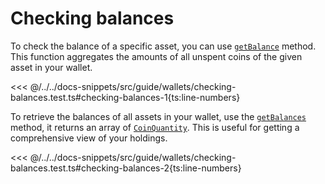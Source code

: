 # Checking balances

To check the balance of a specific asset, you can use [`getBalance`](https://fuels-ts-docs-api.vercel.app/classes/_fuel_ts_account.Account.html#getBalance) method. This function aggregates the amounts of all unspent coins of the given asset in your wallet.

<<< @/../../docs-snippets/src/guide/wallets/checking-balances.test.ts#checking-balances-1{ts:line-numbers}

To retrieve the balances of all assets in your wallet, use the [`getBalances`](https://fuels-ts-docs-api.vercel.app/classes/_fuel_ts_account.Account.html#getBalances) method, it returns an array of [`CoinQuantity`](https://fuels-ts-docs-api.vercel.app/types/_fuel_ts_account.CoinQuantity.html). This is useful for getting a comprehensive view of your holdings.

<<< @/../../docs-snippets/src/guide/wallets/checking-balances.test.ts#checking-balances-2{ts:line-numbers}
